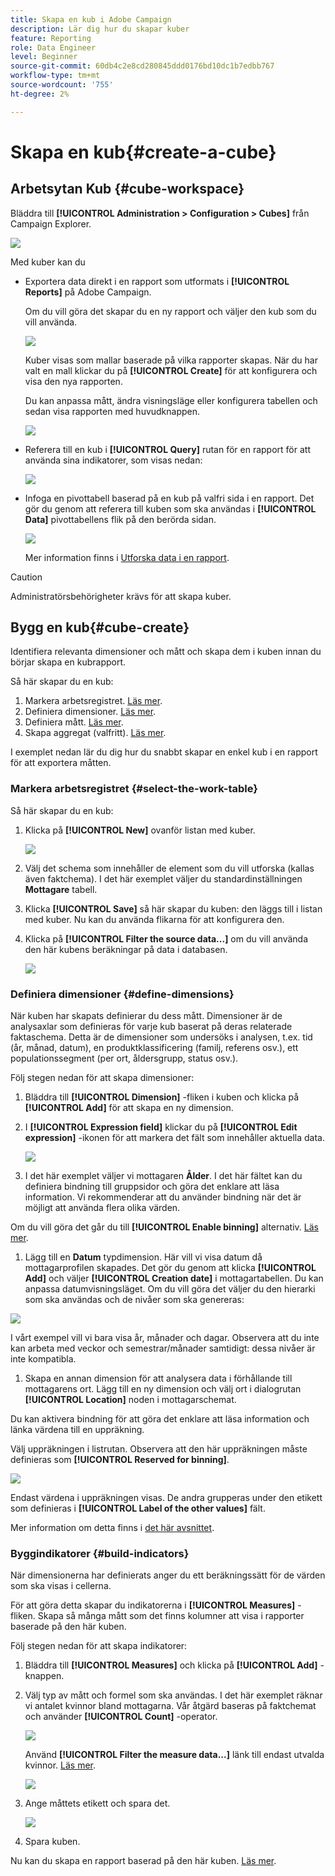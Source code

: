 ```yaml
---
title: Skapa en kub i Adobe Campaign
description: Lär dig hur du skapar kuber
feature: Reporting
role: Data Engineer
level: Beginner
source-git-commit: 60db4c2e8cd280845ddd0176bd10dc1b7edbb767
workflow-type: tm+mt
source-wordcount: '755'
ht-degree: 2%

---
```



# Skapa en kub{#create-a-cube}

## Arbetsytan Kub {#cube-workspace}

Bläddra till **[!UICONTROL Administration > Configuration > Cubes]** från Campaign Explorer.

![](assets/cube-node.png)

Med kuber kan du

* Exportera data direkt i en rapport som utformats i **[!UICONTROL Reports]** på Adobe Campaign.

   Om du vill göra det skapar du en ny rapport och väljer den kub som du vill använda.

   ![](assets/create-new-cube.png)

   Kuber visas som mallar baserade på vilka rapporter skapas. När du har valt en mall klickar du på **[!UICONTROL Create]** för att konfigurera och visa den nya rapporten.

   Du kan anpassa mått, ändra visningsläge eller konfigurera tabellen och sedan visa rapporten med huvudknappen.

   ![](assets/display-cube-table.png)

* Referera till en kub i **[!UICONTROL Query]** rutan för en rapport för att använda sina indikatorer, som visas nedan:

   ![](assets/cube-report-query.png)

* Infoga en pivottabell baserad på en kub på valfri sida i en rapport. Det gör du genom att referera till kuben som ska användas i **[!UICONTROL Data]** pivottabellens flik på den berörda sidan.

   ![](assets/cube-in-a-report.png)

   Mer information finns i [Utforska data i en rapport](cube-tables.md#explore-the-data-in-a-report).


>[!CAUTION]
>
>Administratörsbehörigheter krävs för att skapa kuber.

## Bygg en kub{#cube-create}

Identifiera relevanta dimensioner och mått och skapa dem i kuben innan du börjar skapa en kubrapport.

Så här skapar du en kub:

1. Markera arbetsregistret. [Läs mer](#select-the-work-table).
1. Definiera dimensioner. [Läs mer](#define-dimensions).
1. Definiera mått. [Läs mer](#build-indicators).
1. Skapa aggregat (valfritt). [Läs mer](cube-best-practices.md#calculate-and-use-aggregates).

I exemplet nedan lär du dig hur du snabbt skapar en enkel kub i en rapport för att exportera måtten.

### Markera arbetsregistret {#select-the-work-table}

Så här skapar du en kub:

1. Klicka på **[!UICONTROL New]** ovanför listan med kuber.

   ![](assets/create-a-cube.png)

1. Välj det schema som innehåller de element som du vill utforska (kallas även faktchema). I det här exemplet väljer du standardinställningen **Mottagare** tabell.
1. Klicka **[!UICONTROL Save]** så här skapar du kuben: den läggs till i listan med kuber. Nu kan du använda flikarna för att konfigurera den.

1. Klicka på **[!UICONTROL Filter the source data...]** om du vill använda den här kubens beräkningar på data i databasen.

   ![](assets/cube-filter-source.png)

### Definiera dimensioner {#define-dimensions}

När kuben har skapats definierar du dess mått. Dimensioner är de analysaxlar som definieras för varje kub baserat på deras relaterade faktaschema. Detta är de dimensioner som undersöks i analysen, t.ex. tid (år, månad, datum), en produktklassificering (familj, referens osv.), ett populationssegment (per ort, åldersgrupp, status osv.).

Följ stegen nedan för att skapa dimensioner:

1. Bläddra till **[!UICONTROL Dimension]** -fliken i kuben och klicka på **[!UICONTROL Add]** för att skapa en ny dimension.
1. I **[!UICONTROL Expression field]** klickar du på **[!UICONTROL Edit expression]** -ikonen för att markera det fält som innehåller aktuella data.

   ![](assets/cube-add-dimension.png)

1. I det här exemplet väljer vi mottagaren **Ålder**. I det här fältet kan du definiera bindning till gruppsidor och göra det enklare att läsa information. Vi rekommenderar att du använder bindning när det är möjligt att använda flera olika värden.

Om du vill göra det går du till **[!UICONTROL Enable binning]** alternativ. [Läs mer](cube-best-practices.md#data-binning).

1. Lägg till en **Datum** typdimension. Här vill vi visa datum då mottagarprofilen skapades. Det gör du genom att klicka **[!UICONTROL Add]** och väljer **[!UICONTROL Creation date]** i mottagartabellen.
Du kan anpassa datumvisningsläget. Om du vill göra det väljer du den hierarki som ska användas och de nivåer som ska genereras:

![](assets/cube-date-dimension.png)

I vårt exempel vill vi bara visa år, månader och dagar. Observera att du inte kan arbeta med veckor och semestrar/månader samtidigt: dessa nivåer är inte kompatibla.

1. Skapa en annan dimension för att analysera data i förhållande till mottagarens ort. Lägg till en ny dimension och välj ort i dialogrutan **[!UICONTROL Location]** noden i mottagarschemat.

Du kan aktivera bindning för att göra det enklare att läsa information och länka värdena till en uppräkning.

Välj uppräkningen i listrutan. Observera att den här uppräkningen måste definieras som **[!UICONTROL Reserved for binning]**.

![](assets/cube-dimension-with-enum.png)

Endast värdena i uppräkningen visas. De andra grupperas under den etikett som definieras i **[!UICONTROL Label of the other values]** fält.

Mer information om detta finns i [det här avsnittet](cube-best-practices.md#dynamically-manage-bins).

### Byggindikatorer {#build-indicators}

När dimensionerna har definierats anger du ett beräkningssätt för de värden som ska visas i cellerna.

För att göra detta skapar du indikatorerna i **[!UICONTROL Measures]** -fliken. Skapa så många mått som det finns kolumner att visa i rapporter baserade på den här kuben.

Följ stegen nedan för att skapa indikatorer:

1. Bläddra till **[!UICONTROL Measures]** och klicka på **[!UICONTROL Add]** -knappen.
1. Välj typ av mått och formel som ska användas. I det här exemplet räknar vi antalet kvinnor bland mottagarna. Vår åtgärd baseras på faktchemat och använder **[!UICONTROL Count]** -operator.

   ![](assets/cube-new-measure.png)

   Använd **[!UICONTROL Filter the measure data...]** länk till endast utvalda kvinnor. [Läs mer](cube-best-practices.md#define-measures).

   ![](assets/cube-filter-measure-data.png)

1. Ange måttets etikett och spara det.

   ![](assets/cube-save-measure.png)

1. Spara kuben.


Nu kan du skapa en rapport baserad på den här kuben. [Läs mer](cube-tables.md).